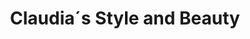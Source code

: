 ---
title: "Claudia´s Style and Beauty"
url: /gleisdorf/claudia-s-style-and-beauty/
shop: Friseur
---